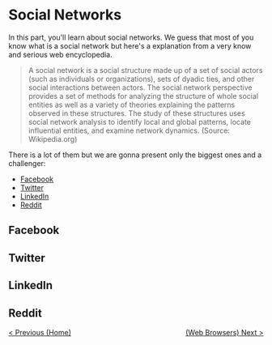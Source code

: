 # Social Networks

In this part, you'll learn about social networks. We guess that most of you know what is a social network but here's a explanation from a very know and serious web encyclopedia.

> A social network is a social structure made up of a set of social actors (such as individuals or organizations), sets of dyadic ties, and other social interactions between actors.
> The social network perspective provides a set of methods for analyzing the structure of whole social entities as well as a variety of theories explaining the patterns observed in these structures.
> The study of these structures uses social network analysis to identify local and global patterns, locate influential entities, and examine network dynamics. (Source: Wikipedia.org)

There is a lot of them but we are gonna present only the biggest ones and a challenger:
* [Facebook](#facebook)
* [Twitter](#twitter)
* [LinkedIn](#linkedIn)
* [Reddit](#reddit)

## Facebook

## Twitter

## LinkedIn

## Reddit




<span style="float:left">[< Previous (Home)](../)</span><span style="float:right">[(Web Browsers) Next >](../WebBrowsers)</span>
